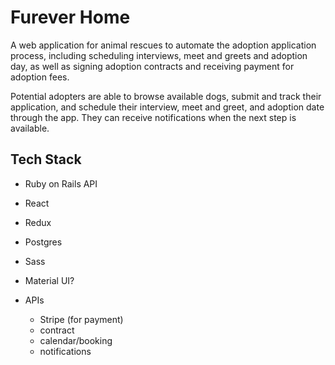 # Furever Home

A web application for animal rescues to automate the adoption application process, including scheduling interviews, meet and greets and adoption day, as well as signing adoption contracts and receiving payment for adoption fees.

Potential adopters are able to browse available dogs, submit and track their application, and schedule their interview, meet and greet, and adoption date through the app. They can receive notifications when the next step is available.

## Tech Stack

- Ruby on Rails API
- React
- Redux
- Postgres
- Sass

- Material UI?

- APIs
  - Stripe (for payment)
  - contract
  - calendar/booking
  - notifications
